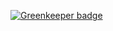 

[![Greenkeeper badge](https://badges.greenkeeper.io/FinalDes/mocha-testing-demo.svg)](https://greenkeeper.io/)
